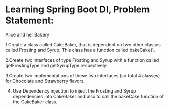 # Learning Spring Boot DI, Problem Statement:

Alice and her Bakery

1.Create a class called CakeBaker, that is dependent on two other
classes called Frosting and Syrup. This class has a function
called bakeCake().

2.Create two interfaces of type Frosting and Syrup with a
function called getFrostingType and getSyrupType respectively.

3.Create two implementations of these two interfaces (so total 4
classes) for Chocolate and Strawberry flavors.

4. Use Dependency injection to inject the Frosting and Syrup
dependencies into CakeBaker and also to call the bakeCake
function of the CakeBaker class.
